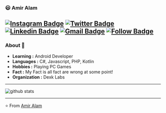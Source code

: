 ### 😃 Amir Alam
[![Instagram Badge](https://img.shields.io/badge/-Amir_Alam-1ca0f1?style=flat-square&logo=instagram&logoColor=orange&link=https://instagran.com/amiralam0)](https://instagram.com/amiralam0)
[![Twitter Badge](https://img.shields.io/badge/-Amir_Alam-1ca0f1?style=flat-square&logo=twitter&logoColor=white&link=https://twitter.com/amiralam569)](https://twitter.com/amiralam569)  [![Linkedin Badge](https://img.shields.io/badge/-Amir_Alam-blue?style=flat-square&logo=Linkedin&logoColor=white&link=https://www.linkedin.com/in/iamir-alam-44378416b//)](https://www.linkedin.com/in/amir-alam-44378416b/) [![Gmail Badge](https://img.shields.io/badge/-Gmail-c14438?style=flat-square&logo=Gmail&logoColor=white&link=sharpprogrammer2018@gmail.com)](mailto:sharpprogrammer2018@gmail.com)
[![Follow Badge](https://img.shields.io/github/followers/mrsharpp?label=Followers&style=social)](mailto:sharpprogrammer2018@gmail.com)
---------------------------------------------------------------------------------------------------------------------------------------------------------------------------------
### About 🤠

-  **Learning :** Android Developer
-  **Languages :** C#, Javascript, PHP, Kotlin
-  **Hobbies :** Playing PC Games
-  **Fact :** My Fact is all fact are wrong at some point!
-  **Organization :** Dexk Labs

---------------------------------------------------------------------------------------------------------------------------------------------------------------------------------

![github stats](https://github-readme-stats.vercel.app/api?username=mrsharpp&show_icons=true)

---------------------------------------------------------------------------------------------------------------------------------------------------------------------------------


⭐️ From [Amir Alam](https://github.com/mrsharpp)
